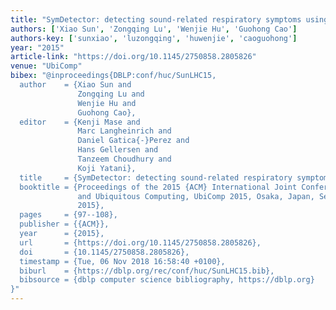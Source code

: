 ```yaml
---
title: "SymDetector: detecting sound-related respiratory symptoms using smartphones"
authors: ['Xiao Sun', 'Zongqing Lu', 'Wenjie Hu', 'Guohong Cao']
authors-key: ['sunxiao', 'luzongqing', 'huwenjie', 'caoguohong']
year: "2015"
article-link: "https://doi.org/10.1145/2750858.2805826"
venue: "UbiComp"
bibex: "@inproceedings{DBLP:conf/huc/SunLHC15,
  author    = {Xiao Sun and
               Zongqing Lu and
               Wenjie Hu and
               Guohong Cao},
  editor    = {Kenji Mase and
               Marc Langheinrich and
               Daniel Gatica{-}Perez and
               Hans Gellersen and
               Tanzeem Choudhury and
               Koji Yatani},
  title     = {SymDetector: detecting sound-related respiratory symptoms using smartphones},
  booktitle = {Proceedings of the 2015 {ACM} International Joint Conference on Pervasive
               and Ubiquitous Computing, UbiComp 2015, Osaka, Japan, September 7-11,
               2015},
  pages     = {97--108},
  publisher = {{ACM}},
  year      = {2015},
  url       = {https://doi.org/10.1145/2750858.2805826},
  doi       = {10.1145/2750858.2805826},
  timestamp = {Tue, 06 Nov 2018 16:58:40 +0100},
  biburl    = {https://dblp.org/rec/conf/huc/SunLHC15.bib},
  bibsource = {dblp computer science bibliography, https://dblp.org}
}"
---
```

